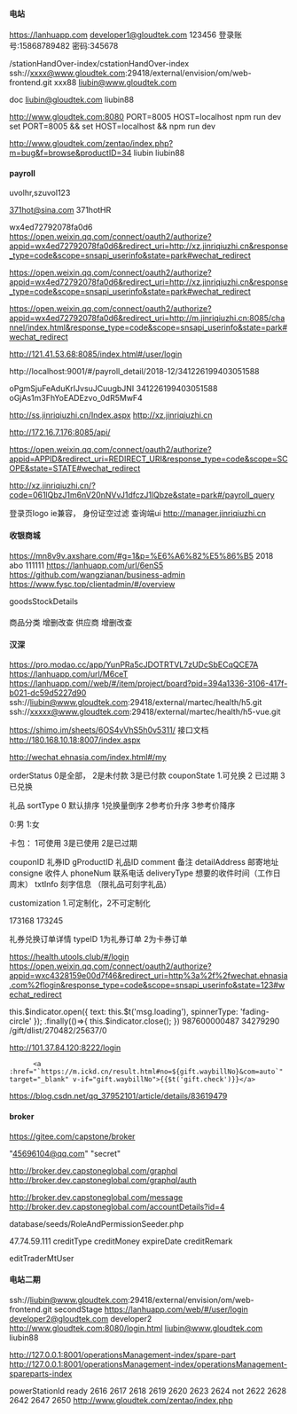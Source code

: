 #### 电站   
https://lanhuapp.com
developer1@gloudtek.com 123456
登录账号:15868789482 密码:345678


/stationHandOver-index/cstationHandOver-index
ssh://xxxx@www.gloudtek.com:29418/external/envision/om/web-frontend.git xxx88
liubin@www.gloudtek.com

doc
liubin@gloudtek.com liubin88

http://www.gloudtek.com:8080
PORT=8005 HOST=localhost  npm run dev
set PORT=8005 && set HOST=localhost && npm run dev

http://www.gloudtek.com/zentao/index.php?m=bug&f=browse&productID=34
liubin liubin88


#### payroll
uvolhr,szuvol123 

371hot@sina.com 371hotHR

wx4ed72792078fa0d6
https://open.weixin.qq.com/connect/oauth2/authorize?appid=wx4ed72792078fa0d6&redirect_uri=http://xz.jinriqiuzhi.cn&response_type=code&scope=snsapi_userinfo&state=park#wechat_redirect

https://open.weixin.qq.com/connect/oauth2/authorize?appid=wx4ed72792078fa0d6&redirect_uri=http://xz.jinriqiuzhi.cn&response_type=code&scope=snsapi_userinfo&state=park#wechat_redirect

https://open.weixin.qq.com/connect/oauth2/authorize?appid=wx4ed72792078fa0d6&redirect_uri=http://m.jinriqiuzhi.cn:8085/channel/index.html&response_type=code&scope=snsapi_userinfo&state=park#wechat_redirect

http://121.41.53.68:8085/index.html#/user/login

http://localhost:9001/#/payroll_detail/2018-12/341226199403051588

oPgmSjuFeAduKrIJvsuJCuugbJNI
341226199403051588
oGjAs1m3FhYoEADEzvo_0dR5MwF4

http://ss.jinriqiuzhi.cn/Index.aspx
http://xz.jinriqiuzhi.cn

http://172.16.7.176:8085/api/

https://open.weixin.qq.com/connect/oauth2/authorize?appid=APPID&redirect_uri=REDIRECT_URI&response_type=code&scope=SCOPE&state=STATE#wechat_redirect

http://xz.jinriqiuzhi.cn/?code=061lQbzJ1m6nV20nNVvJ1dfczJ1lQbze&state=park#/payroll_query

登录页logo
ie兼容，
身份证空过滤
查询端ui
http://manager.jinriqiuzhi.cn

#### 收银商城
https://mn8v9v.axshare.com/#g=1&p=%E6%A6%82%E5%86%B5 2018
abo 111111
https://lanhuapp.com/url/6enS5
https://github.com/wangzianan/business-admin
https://www.fysc.top/clientadmin/#/overview

goodsStockDetails
#### 
商品分类 增删改查
供应商 增删改查

#### 汉深
https://pro.modao.cc/app/YunPRa5cJDOTRTVL7zUDcSbECqQCE7A
https://lanhuapp.com/url/M6ceT
https://lanhuapp.com//web/#/item/project/board?pid=394a1336-3106-417f-b021-dc59d5227d90
ssh://liubin@www.gloudtek.com:29418/external/martec/health/h5.git
ssh://xxxxx@www.gloudtek.com:29418/external/martec/health/h5-vue.git

https://shimo.im/sheets/6OS4vVhS5h0v5311/ 
接口文档 http://180.168.10.18:8007/index.aspx

http://wechat.ehnasia.com/index.html#/my

orderStatus
0是全部， 2是未付款 3是已付款
couponState
1.可兑换 2 已过期 3 已兑换

礼品
sortType
0 默认排序
1兑换量倒序
2参考价升序
3参考价降序

0:男
1:女

卡包：
1可使用 3是已使用 2是已过期

couponID 礼券ID
gProductID 礼品ID
comment 备注
detailAddress 邮寄地址
consigne 收件人
phoneNum 联系电话
deliveryType 想要的收件时间（工作日 周末）
txtInfo 刻字信息 （限礼品可刻字礼品）

customization 1.可定制化，2不可定制化

173168 173245

礼券兑换订单详情 typeID 1为礼券订单 2为卡券订单

https://health.utools.club/#/login
https://open.weixin.qq.com/connect/oauth2/authorize?appid=wxc4328159e00d7f46&redirect_uri=http%3a%2f%2fwechat.ehnasia.com%2flogin&response_type=code&scope=snsapi_userinfo&state=123#wechat_redirect

this.$indicator.open({
    text: this.$t('msg.loading'),
    spinnerType: 'fading-circle'
});
.finally(()=>{
    this.$indicator.close();
})
987600000487 
34279290
/gift/dlist/270482/25637/0

http://101.37.84.120:8222/login

 <!-- <a :href="`http://www.kuaidi100.com/kuaidiresult?id=${gift.waybillNo}`" target="_blank" v-if="gift.waybillNo">查看物流详细信息</a> -->
          <a :href="`https://m.ickd.cn/result.html#no=${gift.waybillNo}&com=auto`" target="_blank" v-if="gift.waybillNo">{{$t('gift.check')}}</a>
https://blog.csdn.net/qq_37952101/article/details/83619479

#### broker
https://gitee.com/capstone/broker

"45696104@qq.com"  "secret"

http://broker.dev.capstoneglobal.com/graphql
http://broker.dev.capstoneglobal.com/graphql/auth

http://broker.dev.capstoneglobal.com/message
http://broker.dev.capstoneglobal.com/accountDetails?id=4

database/seeds/RoleAndPermissionSeeder.php

47.74.59.111
creditType creditMoney expireDate creditRemark

editTraderMtUser


#### 电站二期
ssh://liubin@www.gloudtek.com:29418/external/envision/om/web-frontend.git
secondStage
https://lanhuapp.com/web/#/user/login developer2@gloudtek.com   developer2
http://www.gloudtek.com:8080/login.html liubin@www.gloudtek.com liubin88

http://127.0.0.1:8001/operationsManagement-index/spare-part
http://127.0.0.1:8001/operationsManagement-index/operationsManagement-spareparts-index

powerStationId
ready 2616 2617 2618 2619 2620 2623 2624 
not 2622 2628 2642 2647 2650
http://www.gloudtek.com/zentao/index.php